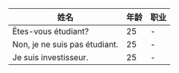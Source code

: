| 姓名  | 年龄 | 职业  
|------|----|------
| Êtes-vous étudiant?  | 25 | - 
| Non, je ne suis pas étudiant.  | 25 | - 
| Je suis investisseur.  | 25 | - 